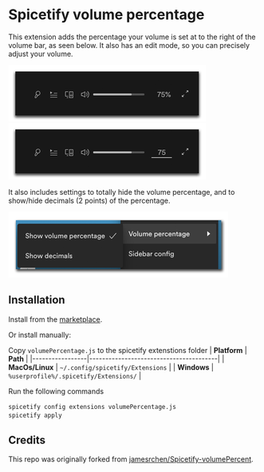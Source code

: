 # Spicetify volume percentage
This extension adds the percentage your volume is set at to the right of the volume bar, as seen below. It also has an edit mode, so you can precisely adjust your volume.

![volume percentage next to volume bar](img/volume-percentage.png) ![volume percentage in edit mode](img/volume-percentage-edit-mode.png)

It also includes settings to totally hide the volume percentage, and to show/hide decimals (2 points) of the percentage.

![volume percentage settings](img/volume-percentage-settings.png)

## Installation
Install from the [marketplace](https://github.com/spicetify/spicetify-marketplace).

Or install manually:

Copy `volumePercentage.js` to the spicetify extenstions folder
| **Platform**    | **Path**                               |
|-----------------|----------------------------------------|
| **MacOs/Linux** | `~/.config/spicetify/Extensions`       |
| **Windows**     | `%userprofile%/.spicetify/Extensions/` |

Run the following commands
```sh
spicetify config extensions volumePercentage.js
spicetify apply
```

## Credits
This repo was originally forked from [jamesrchen/Spicetify-volumePercent](https://github.com/jamesrchen/Spicetify-volumePercent).
